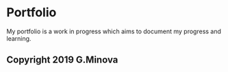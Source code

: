 # Portfolio

My portfolio is a work in progress which aims to document my progress and learning.
## Copyright 2019 G.Minova
